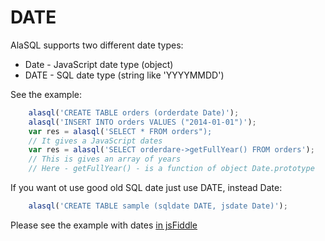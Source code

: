 # DATE

AlaSQL supports two different date types:
* Date - JavaScript date type (object)
* DATE - SQL date type (string like 'YYYYMMDD')

See the example:
```js
    alasql('CREATE TABLE orders (orderdate Date)');
    alasql('INSERT INTO orders VALUES ("2014-01-01")');
    var res = alasql('SELECT * FROM orders");
    // It gives a JavaScript dates
    var res = alasql('SELECT orderdare->getFullYear() FROM orders');
    // This is gives an array of years
    // Here - getFullYear() - is a function of object Date.prototype
```

If you want ot use good old SQL date just use DATE, instead Date:
```js
    alasql('CREATE TABLE sample (sqldate DATE, jsdate Date)');
```

Please see the example with dates [in jsFiddle](http://jsfiddle.net/czqfyhat/2/)
